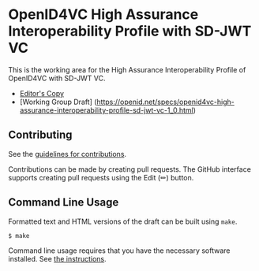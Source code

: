 # OpenID4VC High Assurance Interoperability Profile with SD-JWT VC

This is the working area for the High Assurance Interoperability Profile of OpenID4VC with SD-JWT VC.

* [Editor's Copy](https://openid.github.io/oid4vc-haip-sd-jwt-vc/#go.oid4vc-haip-sd-jwt-vc.html)
* [Working Group Draft] (https://openid.net/specs/openid4vc-high-assurance-interoperability-profile-sd-jwt-vc-1_0.html)

## Contributing

See the
[guidelines for contributions](https://github.com/openid/high-assurance-profile/blob/main/CONTRIBUTING.md).

Contributions can be made by creating pull requests.
The GitHub interface supports creating pull requests using the Edit (✏) button.

## Command Line Usage

Formatted text and HTML versions of the draft can be built using `make`.
```sh
$ make
```
Command line usage requires that you have the necessary software installed.  See
[the instructions](https://github.com/martinthomson/i-d-template/blob/main/doc/SETUP.md).
